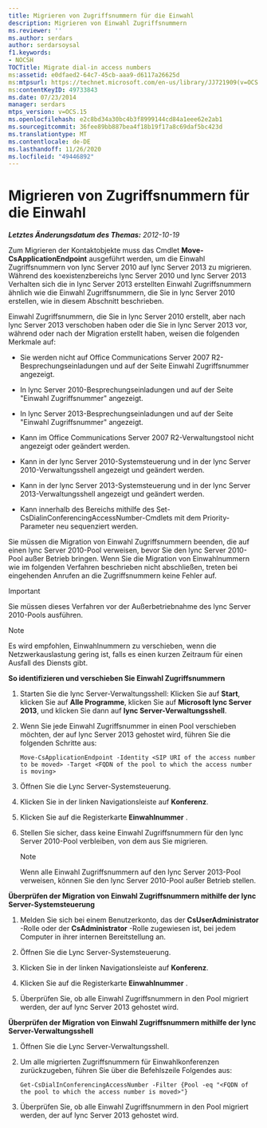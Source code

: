 ```yaml
---
title: Migrieren von Zugriffsnummern für die Einwahl
description: Migrieren von Einwahl Zugriffsnummern
ms.reviewer: ''
ms.author: serdars
author: serdarsoysal
f1.keywords:
- NOCSH
TOCTitle: Migrate dial-in access numbers
ms:assetid: e0dfaed2-64c7-45cb-aaa9-d6117a26625d
ms:mtpsurl: https://technet.microsoft.com/en-us/library/JJ721909(v=OCS.15)
ms:contentKeyID: 49733843
ms.date: 07/23/2014
manager: serdars
mtps_version: v=OCS.15
ms.openlocfilehash: e2c8bd34a30bc4b3f8999144cd84a1eee62e2ab1
ms.sourcegitcommit: 36fee89bb887bea4f18b19f17a8c69daf5bc423d
ms.translationtype: MT
ms.contentlocale: de-DE
ms.lasthandoff: 11/26/2020
ms.locfileid: "49446892"
---
```

# <a name="migrate-dial-in-access-numbers"></a>Migrieren von Zugriffsnummern für die Einwahl

<div data-xmlns="http://www.w3.org/1999/xhtml">

<div class="topic" data-xmlns="http://www.w3.org/1999/xhtml" data-msxsl="urn:schemas-microsoft-com:xslt" data-cs="https://msdn.microsoft.com/">

<div data-asp="https://msdn2.microsoft.com/asp">



</div>

<div id="mainSection">

<div id="mainBody">

<span> </span>

_**Letztes Änderungsdatum des Themas:** 2012-10-19_

Zum Migrieren der Kontaktobjekte muss das Cmdlet **Move-CsApplicationEndpoint** ausgeführt werden, um die Einwahl Zugriffsnummern von lync Server 2010 auf lync Server 2013 zu migrieren. Während des koexistenzbereichs lync Server 2010 und lync Server 2013 Verhalten sich die in lync Server 2013 erstellten Einwahl Zugriffsnummern ähnlich wie die Einwahl Zugriffsnummern, die Sie in lync Server 2010 erstellen, wie in diesem Abschnitt beschrieben.

Einwahl Zugriffsnummern, die Sie in lync Server 2010 erstellt, aber nach lync Server 2013 verschoben haben oder die Sie in lync Server 2013 vor, während oder nach der Migration erstellt haben, weisen die folgenden Merkmale auf:

  - Sie werden nicht auf Office Communications Server 2007 R2-Besprechungseinladungen und auf der Seite Einwahl Zugriffsnummer angezeigt.

  - In lync Server 2010-Besprechungseinladungen und auf der Seite "Einwahl Zugriffsnummer" angezeigt.

  - In lync Server 2013-Besprechungseinladungen und auf der Seite "Einwahl Zugriffsnummer" angezeigt.

  - Kann im Office Communications Server 2007 R2-Verwaltungstool nicht angezeigt oder geändert werden.

  - Kann in der lync Server 2010-Systemsteuerung und in der lync Server 2010-Verwaltungsshell angezeigt und geändert werden.

  - Kann in der lync Server 2013-Systemsteuerung und in der lync Server 2013-Verwaltungsshell angezeigt und geändert werden.

  - Kann innerhalb des Bereichs mithilfe des Set-CsDialinConferencingAccessNumber-Cmdlets mit dem Priority-Parameter neu sequenziert werden.

Sie müssen die Migration von Einwahl Zugriffsnummern beenden, die auf einen lync Server 2010-Pool verweisen, bevor Sie den lync Server 2010-Pool außer Betrieb bringen. Wenn Sie die Migration von Einwahlnummern wie im folgenden Verfahren beschrieben nicht abschließen, treten bei eingehenden Anrufen an die Zugriffsnummern keine Fehler auf.

<div>


> [!IMPORTANT]  
> Sie müssen dieses Verfahren vor der Außerbetriebnahme des lync Server 2010-Pools ausführen.



</div>

<div>


> [!NOTE]  
> Es wird empfohlen, Einwahlnummern zu verschieben, wenn die Netzwerkauslastung gering ist, falls es einen kurzen Zeitraum für einen Ausfall des Diensts gibt.



</div>

**So identifizieren und verschieben Sie Einwahl Zugriffsnummern**

1.  Starten Sie die lync Server-Verwaltungsshell: Klicken Sie auf **Start**, klicken Sie auf **Alle Programme**, klicken Sie auf **Microsoft lync Server 2013**, und klicken Sie dann auf **lync Server-Verwaltungsshell**.

2.  Wenn Sie jede Einwahl Zugriffsnummer in einen Pool verschieben möchten, der auf lync Server 2013 gehostet wird, führen Sie die folgenden Schritte aus:
    
        Move-CsApplicationEndpoint -Identity <SIP URI of the access number to be moved> -Target <FQDN of the pool to which the access number is moving>

3.  Öffnen Sie die Lync Server-Systemsteuerung.

4.  Klicken Sie in der linken Navigationsleiste auf **Konferenz**.

5.  Klicken Sie auf die Registerkarte **Einwahlnummer** .

6.  Stellen Sie sicher, dass keine Einwahl Zugriffsnummern für den lync Server 2010-Pool verbleiben, von dem aus Sie migrieren.
    
    <div>
    

    > [!NOTE]  
    > Wenn alle Einwahl Zugriffsnummern auf den lync Server 2013-Pool verweisen, können Sie den lync Server 2010-Pool außer Betrieb stellen.

    
    </div>

**Überprüfen der Migration von Einwahl Zugriffsnummern mithilfe der lync Server-Systemsteuerung**

1.  Melden Sie sich bei einem Benutzerkonto, das der **CsUserAdministrator** -Rolle oder der **CsAdministrator** -Rolle zugewiesen ist, bei jedem Computer in ihrer internen Bereitstellung an.

2.  Öffnen Sie die Lync Server-Systemsteuerung.

3.  Klicken Sie in der linken Navigationsleiste auf **Konferenz**.

4.  Klicken Sie auf die Registerkarte **Einwahlnummer** .

5.  Überprüfen Sie, ob alle Einwahl Zugriffsnummern in den Pool migriert werden, der auf lync Server 2013 gehostet wird.

**Überprüfen der Migration von Einwahl Zugriffsnummern mithilfe der lync Server-Verwaltungsshell**

1.  Öffnen Sie die Lync Server-Verwaltungsshell.

2.  Um alle migrierten Zugriffsnummern für Einwahlkonferenzen zurückzugeben, führen Sie über die Befehlszeile Folgendes aus:
    
        Get-CsDialInConferencingAccessNumber -Filter {Pool -eq "<FQDN of the pool to which the access number is moved>"}

3.  Überprüfen Sie, ob alle Einwahl Zugriffsnummern in den Pool migriert werden, der auf lync Server 2013 gehostet wird.

</div>

<span> </span>

</div>

</div>

</div>

